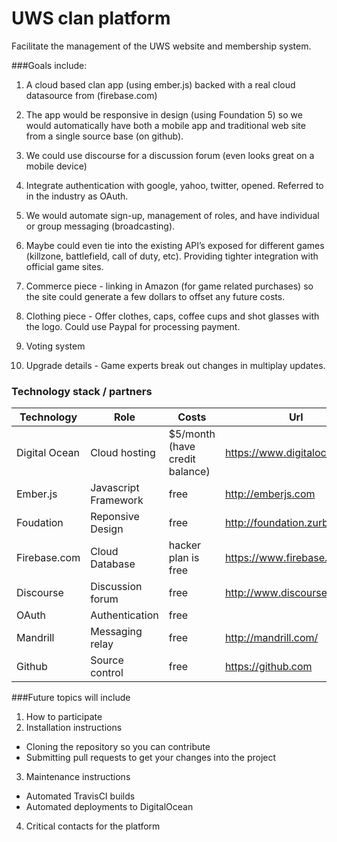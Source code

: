 UWS clan platform 
===================

Facilitate the management of the UWS website and membership system.  

###Goals include:

1. A cloud based clan app (using ember.js) backed with a real cloud datasource from (firebase.com)

2. The app would be responsive in design (using Foundation 5) so we would automatically have both a mobile app and traditional web site from a single source base (on github).

3. We could use discourse for a discussion forum (even looks great on a mobile device) 

4. Integrate authentication with google, yahoo, twitter, opened.  Referred to in the industry as OAuth.

5. We would automate sign-up, management of roles, and have individual or group messaging (broadcasting).  

6. Maybe could even tie into the existing API’s exposed for different games (killzone, battlefield, call of duty, etc).  Providing tighter integration with official game sites.

7. Commerce piece - linking in Amazon (for game related purchases) so the site could generate a few dollars to offset any future costs.

8. Clothing piece - Offer clothes, caps, coffee cups and shot glasses with the logo.  Could use Paypal for processing payment.

9. Voting system

10. Upgrade details - Game experts break out changes in multiplay updates. 

### Technology stack / partners

Technology | Role | Costs | Url
-----------|-----|------|----
Digital Ocean | Cloud hosting | $5/month (have credit balance) | https://www.digitalocean.com
Ember.js | Javascript Framework | free | http://emberjs.com
Foudation | Reponsive Design | free | http://foundation.zurb.com
Firebase.com | Cloud Database | hacker plan is free | https://www.firebase.com
Discourse | Discussion forum | free | http://www.discourse.org
OAuth | Authentication | free | 
Mandrill | Messaging relay | free | http://mandrill.com/
Github | Source control | free | https://github.com

###Future topics will include

1. How to participate
2. Installation instructions
  * Cloning the repository so you can contribute
  * Submitting pull requests to get your changes into the project
3. Maintenance instructions
  * Automated TravisCI builds
  * Automated deployments to DigitalOcean
4. Critical contacts for the platform

